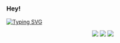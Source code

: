<h3>
  Hey!
</h3>

 
<!-- Typing SVG by whateversamah - https://github.com/whateversamah/readme-typing-svg -->

[![Typing SVG](https://readme-typing-svg.herokuapp.com?size=23&color=0CFF22FD&center=true&width=410&height=60&lines=20%Computer+science+engineer+student;Cyber+Security+Enthusiast;CTF+player;Top+1%25+on+Try+Hack+Me)](https://git.io/typing-svg)


<p align="center">
  <img src ="https://github-readme-stats.vercel.app/api?username=whateversamah&show_icons=true&count_private=true&theme=darcula&hide_border=true&hide=issues,contribs&bg_color=00000000">
  <img src ="https://github-readme-stats.vercel.app/api/top-langs/?username=whateversamah&layout=compact&hide_border=true&theme=darcula&bg_color=00000000&langs_count=6&hide=jupyter%20notebook,tex,css,php">
  <img src ="https://github-readme-streak-stats.herokuapp.com?user=whateversamah&theme=darcula&hide_border=true&background=FFFFFF00">
  <br>
</p>


  



  
